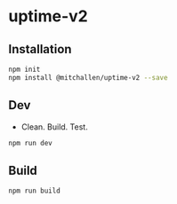 uptime-v2
==

## Installation

```sh
npm init
npm install @mitchallen/uptime-v2 --save
```

## Dev

* Clean. Build. Test.

```sh
npm run dev
```

## Build

```sh
npm run build
```